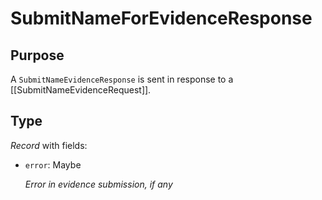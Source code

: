 # SubmitNameForEvidenceResponse


## Purpose


<!-- --8<-- [start:purpose] -->
A `SubmitNameEvidenceResponse` is sent in response to a [[SubmitNameEvidenceRequest]].
<!-- --8<-- [end:purpose] -->

## Type


<!-- --8<-- [start:type] -->
<div class="type" markdown>

*Record* with fields:

- `error`: Maybe<string>

  *Error in evidence submission, if any*
</div>
<!-- --8<-- [end:type] -->
